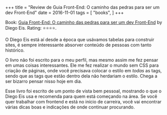 +++
title = "Review de Guia Front-End: O caminho das pedras para ser um dev Front-End"
date = 2016-11-01
tags = [
    "books",
]
+++

Book: [Guia Front-End: O caminho das pedras para ser um dev Front-End](https://www.goodreads.com/book/show/25731525) by Diego Eis. Rating: ⭐️⭐️⭐️⭐️.

O Diego Eis está aí desde a época que usávamos tabelas para construir sites, é sempre interessante absorver conteúdo de pessoas com tanto histórico.

O livro não foi escrito para o meu perfil, mas mesmo assim me fez pensar em umas coisas interessantes. Ele me fez realizar o mundo sem CSS para criação de páginas, onde você precisava colocar o estilo em *todas* as tags, sendo que as tags que estão dentro dela não herdariam o estilo. Chega a ser bizarro pensar nisso hoje em dia.

Esse livro foi escrito de um ponto de vista bem pessoal, mostrando o que o Diego Eis usa e recomenda para quem está começando na área. Se você quer trabalhar com frontend e está no início de carreira, você vai encontrar várias dicas boas e indicações de onde continuar procurando.
